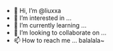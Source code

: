 - 👋 Hi, I’m @liuxxa
- 👀 I’m interested in ...
- 🌱 I’m currently learning ...
- 💞️ I’m looking to collaborate on ...
- 📫 How to reach me ...
balalala~
<!---
liuxxa/liuxxa is a ✨ special ✨ repository because its `README.md` (this file) appears on your GitHub profile.
You can click the Preview link to take a look at your changes.
--->
